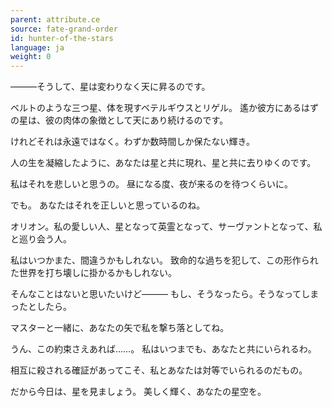 ```yaml
---
parent: attribute.ce
source: fate-grand-order
id: hunter-of-the-stars
language: ja
weight: 0
---
```


―――そうして、星は変わりなく天に昇るのです。

ベルトのような三つ星、体を現すベテルギウスとリゲル。
遙か彼方にあるはずの星は、彼の肉体の象徴として天にあり続けるのです。

けれどそれは永遠ではなく。わずか数時間しか保たない輝き。

人の生を凝縮したように、あなたは星と共に現れ、星と共に去りゆくのです。

私はそれを悲しいと思うの。
昼になる度、夜が来るのを待つくらいに。

でも。
あなたはそれを正しいと思っているのね。

オリオン。私の愛しい人、星となって英霊となって、サーヴァントとなって、私と巡り会う人。

私はいつかまた、間違うかもしれない。
致命的な過ちを犯して、この形作られた世界を打ち壊しに掛かるかもしれない。

そんなことはないと思いたいけど―――
もし、そうなったら。そうなってしまったとしたら。

マスターと一緒に、あなたの矢で私を撃ち落としてね。

うん、この約束さえあれば……。
私はいつまでも、あなたと共にいられるわ。

相互に殺される確証があってこそ、私とあなたは対等でいられるのだもの。

だから今日は、星を見ましょう。
美しく輝く、あなたの星空を。
